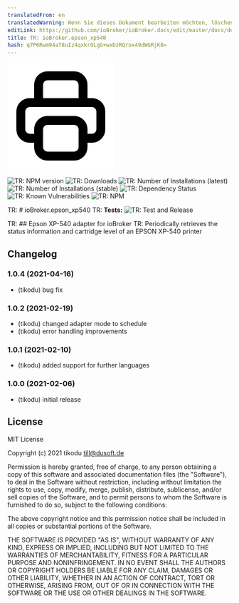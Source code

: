 ```yaml
---
translatedFrom: en
translatedWarning: Wenn Sie dieses Dokument bearbeiten möchten, löschen Sie bitte das Feld "translationsFrom". Andernfalls wird dieses Dokument automatisch erneut übersetzt
editLink: https://github.com/ioBroker/ioBroker.docs/edit/master/docs/de/adapterref/iobroker.epson_xp540/README.md
title: TR: ioBroker.epson_xp540
hash: q7P6Rwm94aT8uIz4qxkrOLgG+wxDzRQrox49dWGRjK8=
---
```

![TR: Logo](../../../en/adapterref/iobroker.epson_xp540/admin/epson_xp540.png)

![TR: NPM version](http://img.shields.io/npm/v/iobroker.epson_xp540.svg)
![TR: Downloads](https://img.shields.io/npm/dm/iobroker.epson_xp540.svg)
![TR: Number of Installations (latest)](http://iobroker.live/badges/epson_xp540-installed.svg)
![TR: Number of Installations (stable)](http://iobroker.live/badges/epson_xp540-stable.svg)
![TR: Dependency Status](https://img.shields.io/david/tikodu/iobroker.epson_xp540.svg)
![TR: Known Vulnerabilities](https://snyk.io/test/github/tikodu/ioBroker.epson_xp540/badge.svg)
![TR: NPM](https://nodei.co/npm/iobroker.epson_xp540.png?downloads=true)

TR: # ioBroker.epson_xp540
TR: **Tests:** ![TR: Test and Release](https://github.com/tikodu/ioBroker.epson_xp540/workflows/Test%20and%20Release/badge.svg)

TR: ## Epson XP-540 adapter for ioBroker
TR: Periodically retrieves the status information and cartridge level of an EPSON XP-540 printer

## Changelog

### 1.0.4 (2021-04-16)

-   (tikodu) bug fix

### 1.0.2 (2021-02-19)

-   (tikodu) changed adapter mode to schedule
-   (tikodu) error handling improvements

### 1.0.1 (2021-02-10)

-   (tikodu) added support for further languages

### 1.0.0 (2021-02-06)

-   (tikodu) initial release

## License

MIT License

Copyright (c) 2021 tikodu <till@dusoft.de>

Permission is hereby granted, free of charge, to any person obtaining a copy
of this software and associated documentation files (the "Software"), to deal
in the Software without restriction, including without limitation the rights
to use, copy, modify, merge, publish, distribute, sublicense, and/or sell
copies of the Software, and to permit persons to whom the Software is
furnished to do so, subject to the following conditions:

The above copyright notice and this permission notice shall be included in all
copies or substantial portions of the Software.

THE SOFTWARE IS PROVIDED "AS IS", WITHOUT WARRANTY OF ANY KIND, EXPRESS OR
IMPLIED, INCLUDING BUT NOT LIMITED TO THE WARRANTIES OF MERCHANTABILITY,
FITNESS FOR A PARTICULAR PURPOSE AND NONINFRINGEMENT. IN NO EVENT SHALL THE
AUTHORS OR COPYRIGHT HOLDERS BE LIABLE FOR ANY CLAIM, DAMAGES OR OTHER
LIABILITY, WHETHER IN AN ACTION OF CONTRACT, TORT OR OTHERWISE, ARISING FROM,
OUT OF OR IN CONNECTION WITH THE SOFTWARE OR THE USE OR OTHER DEALINGS IN THE
SOFTWARE.